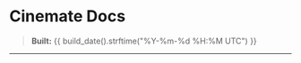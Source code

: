 # Cinemate Docs

> **Built:** {{ build_date().strftime("%Y-%m-%d %H:%M UTC") }}

---

<!--
  You can add a logo or version here if you like.
  The pdf-export plugin will insert this as the very first page.
-->